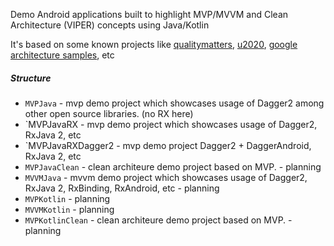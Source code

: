 Demo Android applications built to highlight MVP/MVVM and Clean Architecture (VIPER) concepts using Java/Kotlin

It's based on some known projects like [qualitymatters](https://github.com/artem-zinnatullin/qualitymatters), [u2020](https://github.com/JakeWharton/u2020),
[google architecture samples](https://github.com/googlesamples/android-architecture), etc

##### Structure
* `MVPJava` - mvp demo project which showcases usage of Dagger2 among other open source libraries. (no RX here)
* `MVPJavaRX  - mvp demo project which showcases usage of Dagger2, RxJava 2, etc
* `MVPJavaRXDagger2  - mvp demo project Dagger2 + DaggerAndroid, RxJava 2, etc
* `MVPJavaClean` - clean architeure demo project based on MVP. - planning
* `MVVMJava` - mvvm demo project which showcases usage of Dagger2, RxJava 2, RxBinding, RxAndroid, etc - planning
* `MVPKotlin` - planning
* `MVVMKotlin` - planning
* `MVPKotlinClean` - clean architeure demo project based on MVP. - planning

